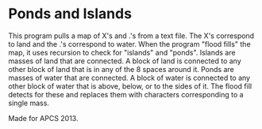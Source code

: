 # Ponds and Islands

This program pulls a map of X's and .'s from a text file. The X's correspond to land and the .'s correspond to water. When the program "flood fills" the map, it uses recursion to check for "islands" and "ponds". Islands are masses of land that are connected. A block of land is connected to any other block of land that is in any of the 8 spaces around it. Ponds are masses of water that are connected. A block of water is connected to any other block of water that is above, below,  or to the sides of it. The flood fill detects for these and replaces them with characters corresponding to a single mass.

Made for APCS 2013.